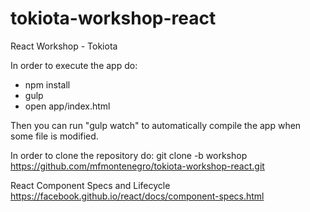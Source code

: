 # tokiota-workshop-react
React Workshop - Tokiota

In order to execute the app do:
- npm install
- gulp
- open app/index.html

Then you can run "gulp watch" to automatically compile the app when some file is modified.

In order to clone the repository do:
git clone -b workshop https://github.com/mfmontenegro/tokiota-workshop-react.git

React Component Specs and Lifecycle
https://facebook.github.io/react/docs/component-specs.html
